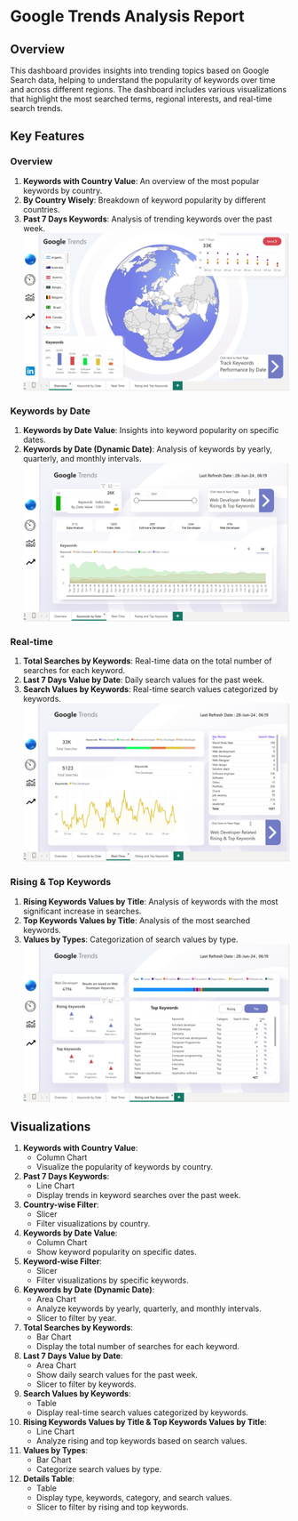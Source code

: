 # Google Trends Analysis Report

## Overview
This dashboard provides insights into trending topics based on Google Search data, helping to understand the popularity of keywords over time and across different regions. The dashboard includes various visualizations that highlight the most searched terms, regional interests, and real-time search trends.

## Key Features
### Overview
1. **Keywords with Country Value**: An overview of the most popular keywords by country.
2. **By Country Wisely**: Breakdown of keyword popularity by different countries.
3. **Past 7 Days Keywords**: Analysis of trending keywords over the past week.
![Image Description](https://github.com/Bharat74309/Google-Trends-Dashboard/blob/bec3d78dba915960447ea876e1e49f3649686d8d/Screenshot%202024-07-14%20193920.png)
### Keywords by Date
1. **Keywords by Date Value**: Insights into keyword popularity on specific dates.
2. **Keywords by Date (Dynamic Date)**: Analysis of keywords by yearly, quarterly, and monthly intervals.
![Image Description](https://github.com/Bharat74309/Google-Trends-Dashboard/blob/704ca93fca318ad7d12f6ca47f2e2cd76a444a18/Screenshot%202024-07-14%20193935.png)
### Real-time
1. **Total Searches by Keywords**: Real-time data on the total number of searches for each keyword.
2. **Last 7 Days Value by Date**: Daily search values for the past week.
3. **Search Values by Keywords**: Real-time search values categorized by keywords.
![Image Description](https://github.com/Bharat74309/Google-Trends-Dashboard/blob/3d54834551f76ef6db9b3eba3bc5acf9e211e6c4/Screenshot%202024-07-14%20193951.png)
### Rising & Top Keywords
1. **Rising Keywords Values by Title**: Analysis of keywords with the most significant increase in searches.
2. **Top Keywords Values by Title**: Analysis of the most searched keywords.
3. **Values by Types**: Categorization of search values by type.
![Image Description](https://github.com/Bharat74309/Google-Trends-Dashboard/blob/4c9d906e86a33498932f53cf70b24b280ee75745/Screenshot%202024-07-14%20194006.png)
## Visualizations
1. **Keywords with Country Value**: 
   - Column Chart
   - Visualize the popularity of keywords by country.
2. **Past 7 Days Keywords**:
   - Line Chart
   - Display trends in keyword searches over the past week.
3. **Country-wise Filter**:
   - Slicer
   - Filter visualizations by country.
4. **Keywords by Date Value**:
   - Column Chart
   - Show keyword popularity on specific dates.
5. **Keyword-wise Filter**:
   - Slicer
   - Filter visualizations by specific keywords.
6. **Keywords by Date (Dynamic Date)**:
   - Area Chart
   - Analyze keywords by yearly, quarterly, and monthly intervals.
   - Slicer to filter by year.
7. **Total Searches by Keywords**:
   - Bar Chart
   - Display the total number of searches for each keyword.
8. **Last 7 Days Value by Date**:
   - Area Chart
   - Show daily search values for the past week.
   - Slicer to filter by keywords.
9. **Search Values by Keywords**:
   - Table
   - Display real-time search values categorized by keywords.
10. **Rising Keywords Values by Title & Top Keywords Values by Title**:
    - Line Chart
    - Analyze rising and top keywords based on search values.
11. **Values by Types**:
    - Bar Chart
    - Categorize search values by type.
12. **Details Table**:
    - Table
    - Display type, keywords, category, and search values.
    - Slicer to filter by rising and top keywords.

